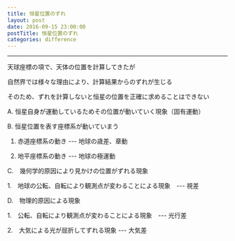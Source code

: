 ```yaml
---
title: 恒星位置のずれ
layout: post
date: 2016-09-15 23:00:00
postTitle: 恒星位置のずれ
categories: difference
---
```


-------

天球座標の項で、天体の位置を計算してきたが

自然界では様々な理由により、計算結果からのずれが生じる

そのため、ずれを計算しないと恒星の位置を正確に求めることはできない

A. 恒星自身が運動しているためその位置が動いていく現象（固有運動）

B. 恒星位置を表す座標系が動いていまう

  1. 赤道座標系の動き --- 地球の歳差、章動

  2. 地平座標系の動き --- 地球の極運動

C.　幾何学的原因により見かけの位置がずれる現象

  1.　地球の公転、自転により観測点が変わることによる現象　--- 視差

D.　物理的原因による現象

  1.　公転、自転により観測点が変わることによる現象　--- 光行差

  2.　大気による光が屈折してずれる現象 --- 大気差    





<script src="//code.jquery.com/jquery-1.11.3.js"></script>
<script src="{{site.url}}/js/three.js"></script>
<script src="{{site.url}}/js/celestial-calc.js"></script>
<script src="https://dl.dropboxusercontent.com/u/3587259/Code/Threejs/OrbitControls.js"></script>
<script type="text/javascript" src="http://cdn.mathjax.org/mathjax/latest/MathJax.js?config=TeX-AMS-MML_SVG"></script>
<script src="https://cdn.rawgit.com/google/code-prettify/master/loader/run_prettify.js?skin=sons-of-obsidian"></script>
<script type="text/javascript">
var $window = $(window)
  // make code pretty
  $('pre').addClass('prettyprint');
  $('pre').css({"background":"#111",
                 "font-size":"1.05em",
                    "border":"0px"}
                );
  $('code').css({"font-size":"1.05em","color":"#f00"});
  $('canvas').css({"background":"#fff"});


</script>
